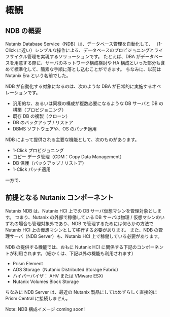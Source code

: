 # 概観

## NDB の概要

Nutanix Database Service（NDB）は、データベース管理を自動化して、
（1-Click に近い）シンプルな操作による、データベースのプロビジョニングとライフサイクル管理を実現するソリューションです。
たとえば、DBA がデータベースを用意する際に、サーバのネットワーク構成検討や HA 構成といった部分も含めて標準化して、簡素な手順に落とし込むことができます。
ちなみに、以前は Nutanix Era という名前でした。


NDB が自動化する対象になるのは、次のような DBA が日常的に実施するオペレーションです。
* 汎用的な、あるいは同様の構成が複数必要になるような DB サーバと DB の構築（プロビジョニング）
* 既存 DB の複製（クローン）
* DB のバックアップ / リストア
* DBMS ソフトウェアや、OS のパッチ適用

NDB によって提供される主要な機能として、次のものがあります。
* 1-Click プロビジョニング
* コピー データ管理（CDM：Copy Data Management）
* DB 保護（バックアップ / リストア）
* 1-Click パッチ適用

一方で、

## 前提となる Nutanix コンポーネント

Nutanix NDB は、Nutanix HCI 上での DB サーバ仮想マシンを管理対象とします。
つまり、Nutanix の外部で稼働している DB サーバは物理 / 仮想マシンのいずれの場合も管理対象外であり、NDB で管理するためには何らかの方法で Nutanix HCI 上の仮想マシンとして移行する必要があります。
また、NDB の管理サーバ（NDB Server）も、Nutanix HCI 上で稼働している必要があります。

NDB の提供する機能では、おもに Nutanix HCI に関係する下記のコンポーネントが利用されます。（細かくは、下記以外の機能も利用されます）
* Prism Element
* AOS Storage（Nutanix Distributed Storage Fabric）
* ハイパーバイザ： AHV または VMware ESXi
* Nutanix Volumes Block Storage

ちなみに NDB Server は、最近の Nutanix 製品にしてはめずらしく直接的に Prism Central に接続しません。

Note: NDB 構成イメージ coming soon!
